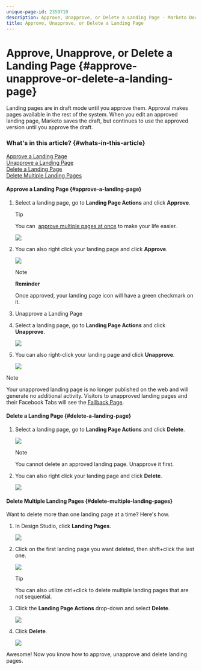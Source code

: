 ```yaml
---
unique-page-id: 2359710
description: Approve, Unapprove, or Delete a Landing Page - Marketo Docs - Product Documentation
title: Approve, Unapprove, or Delete a Landing Page
---
```


# Approve, Unapprove, or Delete a Landing Page {#approve-unapprove-or-delete-a-landing-page}

Landing pages are in draft mode until you approve them. Approval makes pages available in the rest of the system. When you edit an approved landing page, Marketo saves the draft, but continues to use the approved version until you approve the draft.

### What's in this article? {#whats-in-this-article}

[Approve a Landing Page](#approve-a-landing-page)  
[Unapprove a Landing Page](#unapprove-a-landing-page)  
[Delete a Landing Page](#delete-a-landing-page)  
[Delete Multiple Landing Pages](#delete-multiple-landing-pages)

#### Approve a Landing Page {#approve-a-landing-page}

1. Select a landing page, go to **Landing Page Actions** and click **Approve**.

   >[!TIP]
   >
   >You can&nbsp; [approve multiple pages at once](../../../../product-docs/demand-generation/landing-pages/landing-page-actions/approve-multiple-landing-pages-at-once.md)&nbsp;to make your life easier.&nbsp;

   ![](assets/image2014-9-16-15-3a28-3a22.png)

1. You can also right click your landing page and click **Approve**. 

   ![](assets/image2014-9-16-15-3a30-3a4.png)

   >[!NOTE]
   >
   >**Reminder**
   >
   >
   >Once approved, your landing page icon will have a green checkmark on it.

1. Unapprove a Landing Page
1. Select a landing page, go to **Landing Page Actions** and click **Unapprove**.

   ![](assets/image2014-9-16-15-3a31-3a8.png)

1. You can also right-click your landing page and click **Unapprove**.

   ![](assets/image2014-9-16-15-3a31-3a34.png)

>[!NOTE]
>
>Your unapproved landing page is no longer published on the web and will generate no additional activity. Visitors to unapproved landing pages and their Facebook Tabs will see the [Fallback Page](../../../../product-docs/administration/settings/set-a-fallback-page.md).

#### Delete a Landing Page {#delete-a-landing-page}

1. Select a landing page, go to **Landing Page Actions** and click **Delete**.

   ![](assets/image2014-9-16-15-3a49-3a59.png)

   >[!NOTE]
   >
   >You cannot delete an approved landing page. Unapprove it first.

1. You can also right click your landing page and click **Delete**.

   ![](assets/image2014-9-16-15-3a50-3a40.png)

#### Delete Multiple Landing Pages {#delete-multiple-landing-pages}

Want to delete more than one landing page at a time? Here's how.

1. In Design Studio, click **Landing Pages**.

   ![](assets/one.png)

1. Click on the first landing page you want deleted, then shift+click the last one.

   ![](assets/two.png)

   >[!TIP]
   >
   >You can also utilize ctrl+click to delete multiple landing pages that are not sequential.

1. Click the **Landing Page Actions** drop-down and select **Delete**.

   ![](assets/three.png)

1. Click **Delete**.

   ![](assets/four.png)

Awesome! Now you know how to approve, unapprove and delete landing pages.
